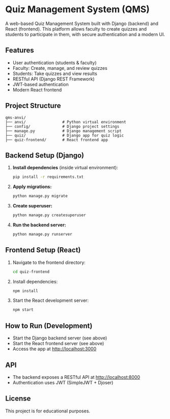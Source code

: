 # Quiz Management System (QMS)

A web-based Quiz Management System built with Django (backend) and React (frontend). This platform allows faculty to create quizzes and students to participate in them, with secure authentication and a modern UI.

## Features
- User authentication (students & faculty)
- Faculty: Create, manage, and review quizzes
- Students: Take quizzes and view results
- RESTful API (Django REST Framework)
- JWT-based authentication
- Modern React frontend

## Project Structure
```
qms-anvi/
├── anvi/                # Python virtual environment
├── config/              # Django project settings
├── manage.py            # Django management script
├── quiz/                # Django app for quiz logic
├── quiz-frontend/       # React frontend app
```

## Backend Setup (Django)
1. **Install dependencies** (inside virtual environment):
   ```bash
   pip install -r requirements.txt
   ```
2. **Apply migrations:**
   ```bash
   python manage.py migrate
   ```
3. **Create superuser:**
   ```bash
   python manage.py createsuperuser
   ```
4. **Run the backend server:**
   ```bash
   python manage.py runserver
   ```

## Frontend Setup (React)
1. Navigate to the frontend directory:
   ```bash
   cd quiz-frontend
   ```
2. Install dependencies:
   ```bash
   npm install
   ```
3. Start the React development server:
   ```bash
   npm start
   ```

## How to Run (Development)
- Start the Django backend server (see above)
- Start the React frontend server (see above)
- Access the app at [http://localhost:3000](http://localhost:3000)

## API
- The backend exposes a RESTful API at [http://localhost:8000](http://localhost:8000)
- Authentication uses JWT (SimpleJWT + Djoser)

## License
This project is for educational purposes. 